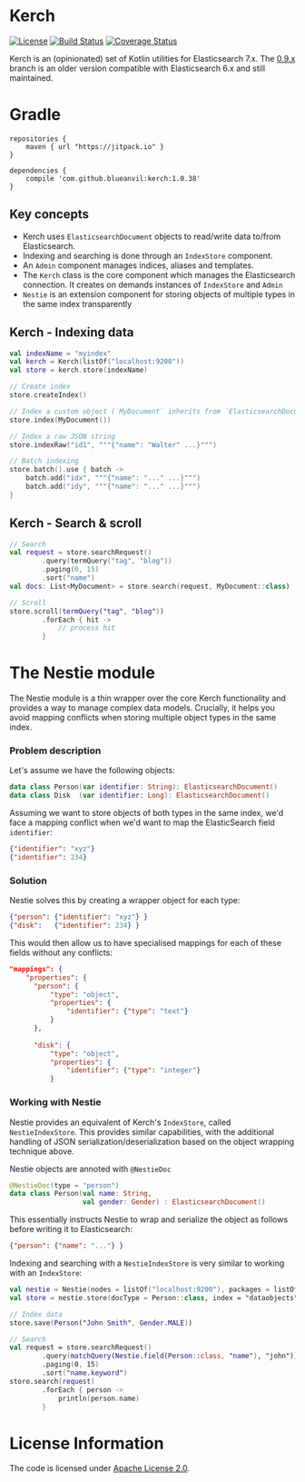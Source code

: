 # Kerch
[![License](https://img.shields.io/badge/License-Apache%202.0-blue.svg)](https://opensource.org/licenses/Apache-2.0)
[![Build Status](https://travis-ci.com/blueanvil/kerch.svg?branch=master)](https://travis-ci.com/blueanvil/kerch)
[![Coverage Status](https://coveralls.io/repos/github/blueanvil/kerch/badge.svg?branch=master)](https://coveralls.io/github/blueanvil/kerch?branch=master)

Kerch is an (opinionated) set of Kotlin utilities for Elasticsearch 7.x. The [0.9.x](https://github.com/blueanvil/kerch/tree/0.9.x) branch is an older version compatible with Elasticsearch 6.x and still maintained.

# Gradle

```
repositories {
    maven { url "https://jitpack.io" }
}

dependencies {
    compile 'com.github.blueanvil:kerch:1.0.38'
}
```

## Key concepts
* Kerch uses `ElasticsearchDocument` objects to read/write data to/from Elasticsearch.
* Indexing and searching is done through an `IndexStore` component.
* An `Admin` component manages indices, aliases and templates.
* The `Kerch` class is the core component which manages the Elasticsearch connection. It creates on demands instances of `IndexStore` and `Admin` 
* `Nestie` is an extension component for storing objects of multiple types in the same index transparently 

## Kerch - Indexing data
```kotlin
val indexName = "myindex"
val kerch = Kerch(listOf("localhost:9200"))
val store = kerch.store(indexName)

// Create index
store.createIndex()

// Index a custom object (`MyDocument` inherits from `ElasticsearchDocument`)
store.index(MyDocument())

// Index a raw JSON string
store.indexRaw("id1", """{"name": "Walter" ...}""")

// Batch indexing
store.batch().use { batch ->
    batch.add("idx", """{"name": "..." ...}""")
    batch.add("idy", """{"name": "..." ...}""")
}
```

## Kerch - Search & scroll
```kotlin
// Search
val request = store.searchRequest()
        .query(termQuery("tag", "blog"))
        .paging(0, 15)
        .sort("name")
val docs: List<MyDocument> = store.search(request, MyDocument::class)

// Scroll
store.scroll(termQuery("tag", "blog"))
        .forEach { hit ->
            // process hit
        }
```

# The Nestie module
The Nestie module is a thin wrapper over the core Kerch functionality and provides a way to manage complex
data models. Crucially, it helps you avoid mapping conflicts when storing multiple object types in the same index.

### Problem description
Let's assume we have the following objects:
```kotlin
data class Person(var identifier: String): ElasticsearchDocument()
data class Disk  (var identifier: Long): ElasticsearchDocument()
```

Assuming we want to store objects of both types in the same index, we'd face a mapping conflict when we'd want to map the ElasticSearch
field `identifier`:
```json
{"identifier": "xyz"}
{"identifier": 234}
```
### Solution
Nestie solves this by creating a wrapper object for each type:
```json
{"person": {"identifier": "xyz"} }
{"disk":   {"identifier": 234} }
``` 

This would then allow us to have specialised mappings for each of these fields without any conflicts:
```json
"mappings": {
    "properties": {
      "person": {
          "type": "object",
          "properties": {
              "identifier": {"type": "text"}
          }
      },
      
      "disk": {
          "type": "object",
          "properties": {
              "identifier": {"type": "integer"}
          }
```

### Working with Nestie
Nestie provides an equivalent of Kerch's `IndexStore`, called `NestieIndexStore`. This provides similar capabilities, with the additional handling
of JSON serialization/deserialization based on the object wrapping technique above. 

Nestie objects are annoted with `@NestieDoc`
```kotlin
@NestieDoc(type = "person")
data class Person(val name: String,
                  val gender: Gender) : ElasticsearchDocument()
```
This essentially instructs Nestie to wrap and serialize the object as follows before writing it to Elasticsearch:
```json
{"person": {"name": "..."} }
```

Indexing and searching with a `NestieIndexStore` is very similar to working with an `IndexStore`:
```kotlin
val nestie = Nestie(nodes = listOf("localhost:9200"), packages = listOf("com.blueanvil"))
val store = nestie.store(docType = Person::class, index = "dataobjects")

// Index data
store.save(Person("John Smith", Gender.MALE))

// Search
val request = store.searchRequest()
        .query(matchQuery(Nestie.field(Person::class, "name"), "john"))
        .paging(0, 15)
        .sort("name.keyword")
store.search(request)
        .forEach { person ->
            println(person.name)
        }
```

# License Information
The code is licensed under [Apache License 2.0](https://www.apache.org/licenses/LICENSE-2.0).
